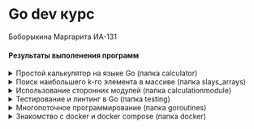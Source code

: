 # Go dev курс
Боборыкина Маргарита ИА-131
#### Результаты выполенения программ
<details><summary>Простой калькулятор на языке Go (папка calculator)</summary>
  
  <img src = "calculator/src/calc.png">
</details>

<details><summary>Поиск наибольшего k-го элемента в массиве (папка slays_arrays)</summary>
  <img src = "slays_arrays/src/main.png">
</details>

<details><summary>Использование сторонних модулей (папка calculationmodule)</summary>
  <img src = "calculationmodule/src/main.png">

  <img src = "calculationmodule/src/main2.png">

  <img src = "calculationmodule/src/module.png">
</details>


<details><summary>Тестирование и линтинг в Go (папка testing)</summary>
  <img src = "testing/src/db.png">
  
  <img src = "testing/src/wifi.png">
</details>

<details><summary>Многопоточное программирование (папка goroutines)</summary>
 <img src = "goroutines/src/result.png">
</details>

<details><summary>Знакомство с docker и docker compose (папка docker)</summary>

Контейнер с фронтендом:

  <img src = "docker/src/f.png">

Контейнер с бэкендом:
  
  <img src = "docker/src/b.png">

Результат запуска проекта при помощи docker-compose (фронтенд):

<img src = "docker/src/comp_f.png">

Результат запуска проекта при помощи docker-compose (бэкенд):

<img src = "docker/src/comp_b.png">
</details>
